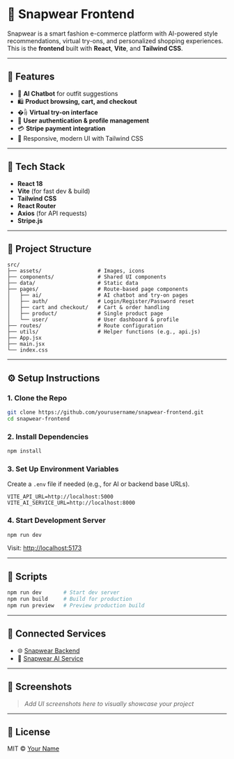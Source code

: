 # 👗 Snapwear Frontend

Snapwear is a smart fashion e-commerce platform with AI-powered style recommendations, virtual try-ons, and personalized shopping experiences. This is the **frontend** built with **React**, **Vite**, and **Tailwind CSS**.

---

## 🚀 Features

- 🧠 **AI Chatbot** for outfit suggestions
- 🛍️ **Product browsing, cart, and checkout**
- �꩞ **Virtual try-on interface**
- 🔐 **User authentication & profile management**
- 💳 **Stripe payment integration**
- 🎨 Responsive, modern UI with Tailwind CSS

---

## 🧱 Tech Stack

- **React 18**
- **Vite** (for fast dev & build)
- **Tailwind CSS**
- **React Router**
- **Axios** (for API requests)
- **Stripe.js**

---

## 📁 Project Structure

```
src/
├── assets/                  # Images, icons
├── components/              # Shared UI components
├── data/                    # Static data
├── pages/                   # Route-based page components
│   ├── ai/                  # AI chatbot and try-on pages
│   ├── auth/                # Login/Register/Password reset
│   ├── cart and checkout/   # Cart & order handling
│   ├── product/             # Single product page
│   └── user/                # User dashboard & profile
├── routes/                  # Route configuration
├── utils/                   # Helper functions (e.g., api.js)
├── App.jsx
├── main.jsx
└── index.css
```

---

## ⚙️ Setup Instructions

### 1. Clone the Repo

```bash
git clone https://github.com/yourusername/snapwear-frontend.git
cd snapwear-frontend
```

### 2. Install Dependencies

```bash
npm install
```

### 3. Set Up Environment Variables

Create a `.env` file if needed (e.g., for AI or backend base URLs).

```env
VITE_API_URL=http://localhost:5000
VITE_AI_SERVICE_URL=http://localhost:8000
```

### 4. Start Development Server

```bash
npm run dev
```

Visit: [http://localhost:5173](http://localhost:5173)

---

## 🧪 Scripts

```bash
npm run dev       # Start dev server
npm run build     # Build for production
npm run preview   # Preview production build
```

---

## 🔗 Connected Services

- 🌐 [Snapwear Backend](https://github.com/Nimnaka00/snapwear-backend)
- 🧠 [Snapwear AI Service](https://github.com/Nimnaka00/snapwear-ai-service)

---

## 📸 Screenshots

> _Add UI screenshots here to visually showcase your project_

---

## 📄 License

MIT © [Your Name](https://github.com/Nimnaka00)
